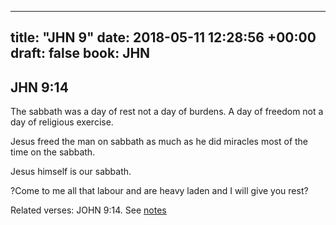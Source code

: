 
---
title: "JHN 9"
date: 2018-05-11 12:28:56 +00:00
draft: false
book: JHN
---

## JHN 9:14

The sabbath was a day of rest not a day of burdens. A day of freedom not a day of religious exercise.

Jesus freed the man on sabbath as much as he did miracles most of the time on the sabbath.

Jesus himself is our sabbath. 

?Come to me all that labour and are heavy laden and I will give you rest?

Related verses: JOHN 9:14. See [notes](https://my.bible.com/notes/2897305555755065642)

